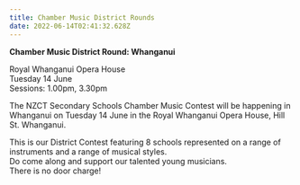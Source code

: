 ```yaml
---
title: Chamber Music District Rounds
date: 2022-06-14T02:41:32.628Z
---
```

**Chamber Music District Round: Whanganui**  

Royal Whanganui Opera House  
Tuesday 14 June  
Sessions:   1.00pm, 3.30pm  

The NZCT Secondary Schools Chamber Music Contest will be happening in Whanganui on Tuesday 14 June in the Royal Whanganui Opera House, Hill St. Whanganui.
 
This is our District Contest featuring 8 schools represented on a range of instruments and a range of musical styles.  
Do come along and support our talented young musicians.  
There is no door charge!
